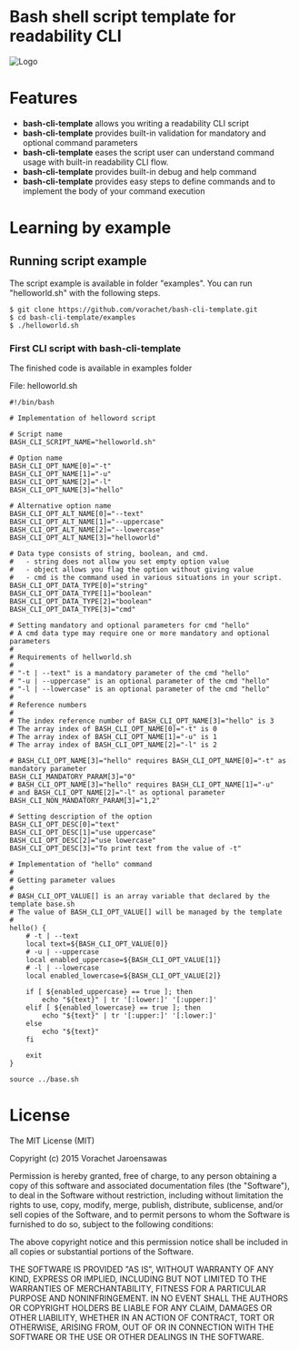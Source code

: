 
# Bash shell script template for readability CLI


![Logo](https://github.com/vorachet/bash-cli-template/raw/master/screenshot/demo.gif)


# Features

 * **bash-cli-template** allows you writing a readability CLI script 
 * **bash-cli-template** provides built-in validation for mandatory and optional command parameters
 * **bash-cli-template** eases the script user can understand command usage with built-in readability CLI flow.
 * **bash-cli-template** provides built-in debug and help command
 * **bash-cli-template** provides easy steps to define commands and to implement the body of your command execution

# Learning by example

## Running script example

The script example is available in folder "examples". You can run "helloworld.sh" with the following steps.

```
$ git clone https://github.com/vorachet/bash-cli-template.git
$ cd bash-cli-template/examples
$ ./helloworld.sh
```


###  First CLI script with **bash-cli-template**

The finished code is available in examples folder

File: helloworld.sh
```
#!/bin/bash

# Implementation of helloword script 

# Script name
BASH_CLI_SCRIPT_NAME="helloworld.sh"

# Option name
BASH_CLI_OPT_NAME[0]="-t"
BASH_CLI_OPT_NAME[1]="-u"
BASH_CLI_OPT_NAME[2]="-l"
BASH_CLI_OPT_NAME[3]="hello"

# Alternative option name
BASH_CLI_OPT_ALT_NAME[0]="--text"
BASH_CLI_OPT_ALT_NAME[1]="--uppercase"
BASH_CLI_OPT_ALT_NAME[2]="--lowercase"
BASH_CLI_OPT_ALT_NAME[3]="helloworld" 

# Data type consists of string, boolean, and cmd.
#   - string does not allow you set empty option value
#   - object allows you flag the option without giving value
#   - cmd is the command used in various situations in your script. 
BASH_CLI_OPT_DATA_TYPE[0]="string"
BASH_CLI_OPT_DATA_TYPE[1]="boolean"
BASH_CLI_OPT_DATA_TYPE[2]="boolean"
BASH_CLI_OPT_DATA_TYPE[3]="cmd"

# Setting mandatory and optional parameters for cmd "hello"
# A cmd data type may require one or more mandatory and optional parameters
#
# Requirements of hellworld.sh
#
# "-t | --text" is a mandatory parameter of the cmd "hello"
# "-u | --uppercase" is an optional parameter of the cmd "hello"
# "-l | --lowercase" is an optional parameter of the cmd "hello"
#
# Reference numbers
#
# The index reference number of BASH_CLI_OPT_NAME[3]="hello" is 3
# The array index of BASH_CLI_OPT_NAME[0]="-t" is 0
# The array index of BASH_CLI_OPT_NAME[1]="-u" is 1
# The array index of BASH_CLI_OPT_NAME[2]="-l" is 2

# BASH_CLI_OPT_NAME[3]="hello" requires BASH_CLI_OPT_NAME[0]="-t" as mandatory parameter
BASH_CLI_MANDATORY_PARAM[3]="0"
# BASH_CLI_OPT_NAME[3]="hello" requires BASH_CLI_OPT_NAME[1]="-u" 
# and BASH_CLI_OPT_NAME[2]="-l" as optional parameter
BASH_CLI_NON_MANDATORY_PARAM[3]="1,2"

# Setting description of the option
BASH_CLI_OPT_DESC[0]="text"
BASH_CLI_OPT_DESC[1]="use uppercase"
BASH_CLI_OPT_DESC[2]="use lowercase"
BASH_CLI_OPT_DESC[3]="To print text from the value of -t"

# Implementation of "hello" command
# 
# Getting parameter values
# 
# BASH_CLI_OPT_VALUE[] is an array variable that declared by the template base.sh
# The value of BASH_CLI_OPT_VALUE[] will be managed by the template
# 
hello() {
    # -t | --text
    local text=${BASH_CLI_OPT_VALUE[0]}
    # -u | --uppercase
    local enabled_uppercase=${BASH_CLI_OPT_VALUE[1]}
    # -l | --lowercase
    local enabled_lowercase=${BASH_CLI_OPT_VALUE[2]}

    if [ ${enabled_uppercase} == true ]; then
        echo "${text}" | tr '[:lower:]' '[:upper:]'
    elif [ ${enabled_lowercase} == true ]; then
        echo "${text}" | tr '[:upper:]' '[:lower:]'
    else 
        echo "${text}" 
    fi 

    exit
}

source ../base.sh

``` 

# License 

The MIT License (MIT)

Copyright (c) 2015 Vorachet Jaroensawas 

Permission is hereby granted, free of charge, to any person obtaining a copy
of this software and associated documentation files (the "Software"), to deal
in the Software without restriction, including without limitation the rights
to use, copy, modify, merge, publish, distribute, sublicense, and/or sell
copies of the Software, and to permit persons to whom the Software is
furnished to do so, subject to the following conditions:

The above copyright notice and this permission notice shall be included in all
copies or substantial portions of the Software.

THE SOFTWARE IS PROVIDED "AS IS", WITHOUT WARRANTY OF ANY KIND, EXPRESS OR
IMPLIED, INCLUDING BUT NOT LIMITED TO THE WARRANTIES OF MERCHANTABILITY,
FITNESS FOR A PARTICULAR PURPOSE AND NONINFRINGEMENT. IN NO EVENT SHALL THE
AUTHORS OR COPYRIGHT HOLDERS BE LIABLE FOR ANY CLAIM, DAMAGES OR OTHER
LIABILITY, WHETHER IN AN ACTION OF CONTRACT, TORT OR OTHERWISE, ARISING FROM,
OUT OF OR IN CONNECTION WITH THE SOFTWARE OR THE USE OR OTHER DEALINGS IN THE
SOFTWARE.
